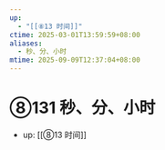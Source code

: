 ```yaml
---
up:
  - "[[⑧13 时间]]"
ctime: 2025-03-01T13:59:59+08:00
aliases:
  - 秒、分、小时
mtime: 2025-09-09T12:37:04+08:00
---
```


# ⑧131 秒、分、小时

- up: [[⑧13 时间]]
